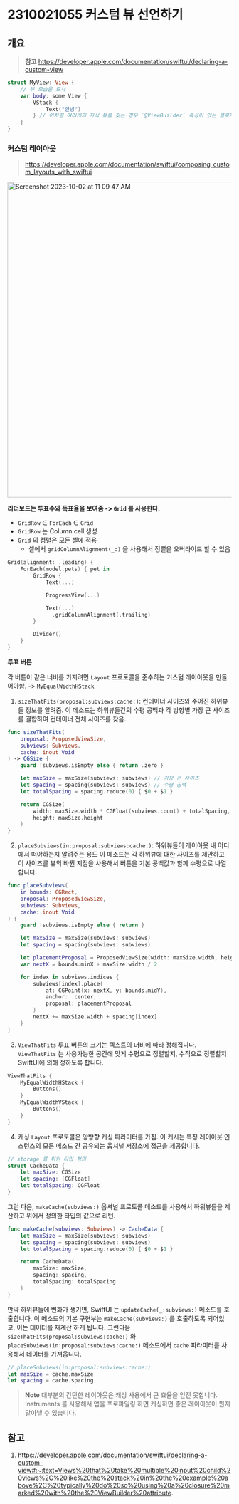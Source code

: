 # 2310021055 커스텀 뷰 선언하기

## 개요

> **참고** https://developer.apple.com/documentation/swiftui/declaring-a-custom-view

```swift
struct MyView: View {
    // 뷰 모습을 묘사
    var body: some View {
        VStack {
            Text("안녕")
        } // 이처럼 여러개의 자식 뷰를 갖는 경우 `@ViewBuilder` 속성이 있는 클로져를 사용하면 된다.(1)
    }
}
```

### 커스텀 레이아웃

> https://developer.apple.com/documentation/swiftui/composing_custom_layouts_with_swiftui

<img width="709" alt="Screenshot 2023-10-02 at 11 09 47 AM" src="https://github.com/jaesung-0o0/study-ios/assets/53814741/bf421935-3cf8-45db-8dc2-a67167eb6021">

**리더보드는 투표수와 득표율을 보여줌 -> `Grid` 를 사용한다.**

- `GridRow` ∈ `ForEach` ∈ `Grid`
- `GridRow` 는 Column cell 생성
- `Grid`  의 정렬은 모든 셀에 적용
  - 셀에서 `gridColumnAlignment(_:)` 을 사용해서 정렬을 오버라이드 할 수 있음
```swift
Grid(alignment: .leading) {
    ForEach(model.pets) { pet in
        GridRow {
            Text(...)

            ProgressView(...)

            Text(...)
              .gridColumnAlignment(.trailing)
        }

        Divider()
    }
}
```

**투표 버튼**

각 버튼이 같은 너비를 가지려면 `Layout` 프로토콜을 준수하는 커스텀 레이아웃을 만들어야함. -> `MyEqualWidthHStack`
1. `sizeThatFits(proposal:subviews:cache:)`: 컨테이너 사이즈와 주어진 하위뷰들 정보를 알려줌.
이 메소드는 하위뷰들간의 수평 공백과 각 방향별 가장 큰 사이즈를 결합하여 컨테이너 전체 사이즈를 찾음.
```swift
func sizeThatFits(
    proposal: ProposedViewSize,
    subviews: Subviews,
    cache: inout Void
) -> CGSize {
    guard !subviews.isEmpty else { return .zero }

    let maxSize = maxSize(subviews: subviews) // 가장 큰 사이즈
    let spacing = spacing(subviews: subviews) // 수평 공백
    let totalSpacing = spacing.reduce(0) { $0 + $1 }

    return CGSize(
        width: maxSize.width * CGFloat(subviews.count) + totalSpacing, // 가장 큰 사이즈 기준으로 하위뷰를 잡고 모든 공백을 더함 -> 너비가 초과하진 않은가...? 
        height: maxSize.height
    )
}
```
2. `placeSubviews(in:proposal:subviews:cache:)`: 하위뷰들이 레이아웃 내 어디에서 떠야하는지 알려주는 용도
이 메소드는 각 하위뷰에 대한 사이즈를 제안하고 이 사이즈를 뷰의 바뀐 지점을 사용해서 버튼을 기본 공백값과 함께 수평으로 나열합니다.
```swift
func placeSubviews(
    in bounds: CGRect,
    proposal: ProposedViewSize,
    subviews: Subviews,
    cache: inout Void
) {
    guard !subviews.isEmpty else { return }

    let maxSize = maxSize(subviews: subviews)
    let spacing = spacing(subviews: subviews)

    let placementProposal = ProposedViewSize(width: maxSize.width, height: maxSize.height)
    var nextX = bounds.minX + maxSize.width / 2

    for index in subviews.indices {
        subviews[index].place(
            at: CGPoint(x: nextX, y: bounds.midY),
            anchor: .center,
            proposal: placementProposal
        )
        nextX += maxSize.width + spacing[index]
    }
}
```
3. `ViewThatFits`
투표 버튼의 크기는 텍스트의 너비에 따라 정해집니다. `ViewThatFits` 는 사용가능한 공간에 맞게 수평으로 정렬할지, 수직으로 정렬할지 SwiftUI에 의해 정하도록 합니다.
```swift
ViewThatFits {
    MyEqualWidthHStack {
        Buttons()
    }
    MyEqualWidthVStack {
        Buttons()
    }
}
```
4. 캐싱
`Layout` 프로토콜은 양방향 캐싱 파라미터를 가짐. 이 캐시는 특정 레이아웃 인스턴스의 모든 메소드 간 공유되는 옵셔널 저장소에 접근을 제공합니다.
```swift
// storage 를 위한 타입 정의
struct CacheData {
    let maxSize: CGSize
    let spacing: [CGFloat]
    let totalSpacing: CGFloat
}
```
그런 다음, `makeCache(subviews:)` 옵셔널 프로토콜 메소드를 사용해서 하위뷰들을 계산하고 위에서 정의한 타입의 값으로 리턴.
```swift
func makeCache(subviews: Subviews) -> CacheData {
    let maxSize = maxSize(subviews: subviews)
    let spacing = spacing(subviews: subviews)
    let totalSpacing = spacing.reduce(0) { $0 + $1 }

    return CacheData(
        maxSize: maxSize,
        spacing: spacing,
        totalSpacing: totalSpacing
    )
}
```
만약 하위뷰들에 변화가 생기면, SwiftUI 는 `updateCache(_:subviews:)` 메소드를 호출합니다. 이 메소드의 기본 구현부는 `makeCache(subviews:)` 를 호출하도록 되어있고, 이는 데이터를 재계산 하게 됩니다.
그런다음 `sizeThatFits(proposal:subviews:cache:)` 와 `placeSubviews(in:proposal:subviews:cache:)` 메소드에서 `cache` 파라미터를 사용해서 데이터를 가져옵니다.
```swift
// placeSubviews(in:proposal:subviews:cache:)
let maxSize = cache.maxSize
let spacing = cache.spacing
```

> **Note**
> 대부분의 간단한 레이아웃은 캐싱 사용에서 큰 효율을 얻진 못합니다. Instruments 를 사용해서 앱을 프로파일링 하면 캐싱하면 좋은 레이아웃이 뭔지 알아낼 수 있습니다.

## 참고

1. https://developer.apple.com/documentation/swiftui/declaring-a-custom-view#:~:text=Views%20that%20take%20multiple%20input%20child%20views%2C%20like%20the%20stack%20in%20the%20example%20above%2C%20typically%20do%20so%20using%20a%20closure%20marked%20with%20the%20ViewBuilder%20attribute.
